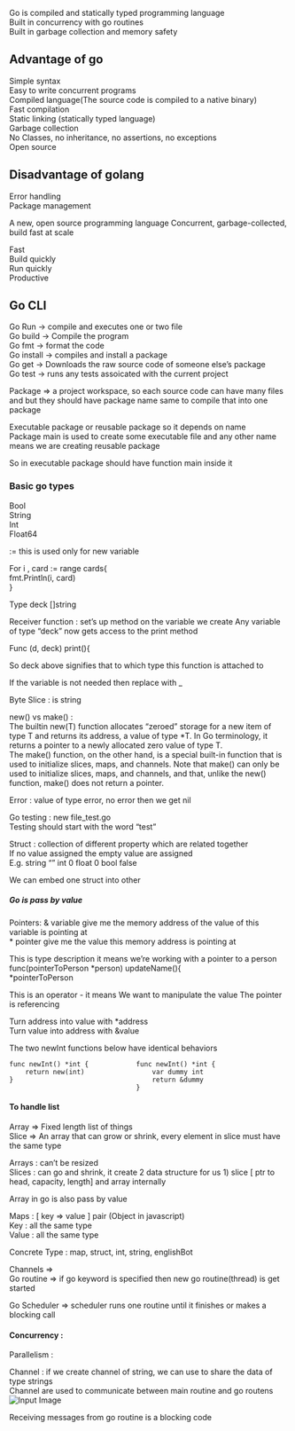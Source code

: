 Go is compiled and statically typed programming language   
Built in concurrency with go routines  
Built in garbage collection and memory safety  

## Advantage of go
Simple syntax  
Easy to write concurrent programs  
Compiled language(The source code is compiled to a native binary)  
Fast compilation  
Static linking (statically typed language)  
Garbage collection  
No Classes, no inheritance, no assertions, no exceptions  
Open source  

## Disadvantage of golang
Error handling  
Package management   

A new, open source programming language
Concurrent, garbage-collected, build fast at scale

Fast  
Build quickly  
Run quickly   
Productive   

  
## Go CLI   
Go Run -> compile and executes one or two file  
Go build -> Compile the program  
Go fmt -> format the code  
Go install  -> compiles and install  a package  
Go get -> Downloads the raw source code of someone else’s package  
Go test -> runs any tests assoicated with the current project  

Package => a project workspace, so each source code can have many files and but they should have package name same to compile that into one package  

Executable package or reusable package so it depends on name  
Package main is used to create some executable file and any other name means we are creating reusable package  

So in executable package should have function main inside it  

### Basic go types
Bool  
String  
Int  
Float64  

:= this is used only for new variable  
  
For i , card := range cards{  
  fmt.Println(i, card)  
}  

Type deck []string 

Receiver function :  set’s up method on the variable we create 
Any variable of type “deck” now gets access to the print method  

Func (d, deck) print(){

So deck above signifies that to which type this function is attached to


If the variable is not needed then replace with _  

Byte Slice : is string  

new() vs make() :  
The builtin new(T) function allocates “zeroed” storage for a new item of type T and returns its address, a value of type *T. In Go terminology, it returns a pointer to a newly allocated zero value of type T.  
The make() function, on the other hand, is a special built-in function that is used to initialize slices, maps, and channels. Note that make() can only be used to initialize slices, maps, and channels, and that, unlike the new() function, make() does not return a pointer.  

Error : value of type error, no error then we get nil  

Go testing : new file_test.go  
Testing should start with the word “test” 
  
Struct : collection of different property which are related together  
If no value assigned the empty value are assigned  
E.g. string “” int 0 float 0 bool false

We can embed one struct into other  

##### Go is pass by value
Pointers:  & variable give me the memory address of the value of this variable is pointing at  
           * pointer give me the value this memory address is pointing at  

This is type description it means we’re working with a pointer to a person  
func(pointerToPerson *person) updateName(){  
*pointerToPerson  

This is an operator - it means We want to manipulate the value The pointer is referencing  

Turn address into value with *address  
Turn value into address with &value  

The two newInt functions below have identical behaviors
```
func newInt() *int {            func newInt() *int {
    return new(int)                 var dummy int
}                                   return &dummy
                                }
```                                


#### To handle list
Array => Fixed length list of things  
Slice => An array that can grow or shrink, every element in slice must have the same type  

Arrays : can’t be resized  
Slices : can go and shrink, it create 2 data structure for us 1) slice [ ptr to head, capacity, length] and array internally  


Array in go is also pass by value  

Maps : [ key => value ] pair (Object in javascript)  
Key : all the same type  
Value : all the same type  

Concrete Type : map, struct, int, string, englishBot  


Channels =>  
Go routine => if go keyword is specified then new go routine(thread) is get started  

Go Scheduler => scheduler runs one routine until it finishes or makes a blocking call   

#### Concurrency : 


Parallelism :
 

Channel : if we create channel of string, we can use to share the data of type strings  
Channel are used to communicate between main routine and go routens 
![Input Image](./nature.jpeg)


Receiving messages from go routine is a blocking code  